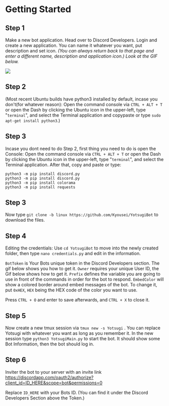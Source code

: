 # Getting Started

## Step 1
Make a new bot application. Head over to Discord Developers. Login and create a new application. You can name it whatever you want, put description and set icon. *(You can always return back to that page and enter a different name, description and application icon.) Look at the GIF below.*


![](http://i.imgur.com/5HaHpT0.gif)

## Step 2
(Most recent Ubuntu builds have python3 installed by default, incase you don't(for whatever reason):
Open the command console via `CTRL + ALT + T` or open the Dash by clicking the Ubuntu icon in the upper-left, type "`terminal`", and select the Terminal application and copypaste or type `sudo apt-get install python3`.)

## Step 3
Incase you dont need to do Step 2, first thing you need to do is open the Console:
Open the command console via `CTRL + ALT + T` or open the Dash by clicking the Ubuntu icon in the upper-left, type "`terminal`", and select the Terminal application.
After that, copy and paste or type:

```
python3 -m pip install discord.py
python3 -m pip install discord.py
python3 -m pip install colorama
python3 -m pip install requests
```

## Step 3
Now type `git clone -b linux https://github.com/Kyousei/YotsugiBot` to download the files.

## Step 4
Editing the credentials:
Use `cd YotsugiBot` to move into the newly created folder, then type `nano credentials.py` and edit in the information. 

`BotToken` is Your Bots unique token in the Discord Developers section. The gif below shows you how to get it.
`Owner` requires your unique User ID, the Gif below shows how to get it.
`Prefix` defines the variable you are going to use in front of the commands in order for the bot to respond.
`EmbedColor` will show a colored border around embed messages of the bot. To change it, put `0xHEX`, `HEX` being the HEX code of the color you want to use.

Press `CTRL + O` and enter to save afterwards, and `CTRL + X` to close it. 

## Step 5
Now create a new tmux session via `tmux new -s Yotsugi` . You can replace Yotsugi with whatever you want as long as you remember it.
In the new session type `python3 YotsugiMain.py` to start the bot. It should show some Bot Information, then the bot should log in.

## Step 6
Inviter the bot to your server with an invite link
https://discordapp.com/oauth2/authorize?client_id=ID_HERE&scope=bot&permissions=0

Replace `ID_HERE` with your Bots ID. (You can find it under the Discord Developers Section above the Token.) 
